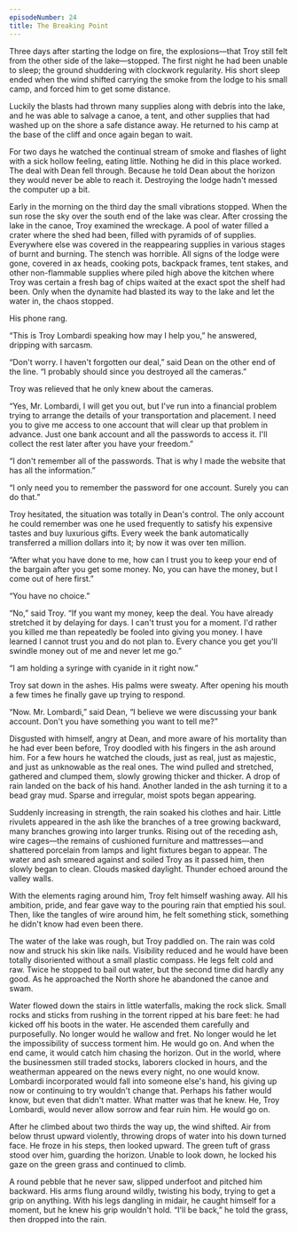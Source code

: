 ```yaml
---
episodeNumber: 24
title: The Breaking Point
---
```


Three days after starting the lodge on fire, the explosions—that Troy still felt from the other side of the lake—stopped. The first night he had been unable to sleep; the ground shuddering with clockwork regularity.  His short sleep ended when the wind shifted carrying the smoke from the lodge to his small camp, and forced him to get some distance.

Luckily the blasts had thrown many supplies along with debris into the lake, and he was able to salvage a canoe, a tent, and other supplies that had washed up on the shore a safe distance away. He returned to his camp at the base of the cliff and once again began to wait.

For two days he watched the continual stream of smoke and flashes of light with a sick hollow feeling, eating little. Nothing he did in this place worked. The deal with Dean fell through. Because he told Dean about the horizon they would never be able to reach it. Destroying the lodge hadn't messed the computer up a bit.

Early in the morning on the third day the small vibrations stopped. When the sun rose the sky over the south end of the lake was clear. After crossing the lake in the canoe, Troy examined the wreckage. A pool of water filled a crater where the shed had been, filled with pyramids of of supplies. Everywhere else was covered in the reappearing supplies in various stages of burnt and burning. The stench was horrible. All signs of the lodge were gone, covered in ax heads, cooking pots, backpack frames, tent stakes, and other non-flammable supplies where piled high above the kitchen where Troy was certain a fresh bag of chips waited at the exact spot the shelf had been. Only when the dynamite had blasted its way to the lake and let the water in, the chaos stopped.

His phone rang.

“This is Troy Lombardi speaking how may I help you,” he answered, dripping with sarcasm.

“Don't worry. I haven't forgotten our deal,” said Dean on the other end of the line. “I probably should since you destroyed all the cameras.”

Troy was relieved that he only knew about the cameras.

“Yes, Mr. Lombardi, I will get you out, but I've run into a financial problem trying to arrange the details of your transportation and placement. I need you to give me access to one account that will clear up that problem in advance. Just one bank account and all the passwords to access it. I'll collect the rest later after you have your freedom.”

“I don't remember all of the passwords. That is why I made the website that has all the information.”

“I only need you to remember the password for one account. Surely you can do that.”

Troy hesitated, the situation was totally in Dean's control. The only account he could remember was one he used frequently to satisfy his expensive tastes and buy luxurious gifts. Every week the bank automatically transferred a million dollars into it; by now it was over ten million.

“After what you have done to me, how can I trust you to keep your end of the bargain after you get some money. No, you can have the money, but I come out of here first.”

“You have no choice.”

“No,” said Troy. “If you want my money, keep the deal. You have already stretched it by delaying for days. I can't trust you for a moment. I'd rather you killed me than repeatedly be fooled into giving you money. I have learned I cannot trust you and do not plan to. Every chance you get you'll swindle money out of me and never let me go.”

“I am holding a syringe with cyanide in it right now.”

Troy sat down in the ashes. His palms were sweaty. After opening his mouth a few times he finally gave up trying to respond.

“Now. Mr. Lombardi,” said Dean, “I believe we were discussing your bank account. Don't you have something you want to tell me?”



Disgusted with himself, angry at Dean, and more aware of his mortality than he had ever been before, Troy doodled with his fingers in the ash around him. For a few hours he watched the clouds, just as real, just as majestic, and just as unknowable as the real ones. The wind pulled and stretched, gathered and clumped them, slowly growing thicker and thicker. A drop of rain landed on the back of his hand. Another landed in the ash turning it to a bead gray mud. Sparse and irregular, moist spots began appearing.

Suddenly increasing in strength, the rain soaked his clothes and hair. Little rivulets appeared in the ash like the branches of a tree growing backward, many branches growing into larger trunks. Rising out of the receding ash, wire cages—the remains of cushioned furniture and mattresses—and shattered porcelain from lamps and light fixtures began to appear. The water and ash smeared against and soiled Troy as it passed him, then slowly began to clean. Clouds masked daylight. Thunder echoed around the valley walls.

With the elements raging around him, Troy felt himself washing away. All his ambition, pride, and fear gave way to the pouring rain that emptied his soul. Then, like the tangles of wire around him, he felt something stick, something he didn't know had even been there.



The water of the lake was rough, but Troy paddled on. The rain was cold now and struck his skin like nails. Visibility reduced and he would have been totally disoriented without a small plastic compass. He legs felt cold and raw. Twice he stopped to bail out water, but the second time did hardly any good. As he approached the North shore he abandoned the canoe and swam.

Water flowed down the stairs in little waterfalls, making the rock slick. Small rocks and sticks from rushing in the torrent ripped at his bare feet: he had kicked off his boots in the water. He ascended them carefully and purposefully. No longer would he wallow and fret. No longer would he let the impossibility of success torment him. He would go on. And when the end came, it would catch him chasing the horizon. Out in the world, where the businessmen still traded stocks, laborers clocked in hours, and the weatherman appeared on the news every night, no one would know. Lombardi incorporated would fall into someone else's hand, his giving up now or continuing to try wouldn't change that. Perhaps his father would know, but even that didn't matter. What matter was that he knew. He, Troy Lombardi, would never allow sorrow and fear ruin him. He would go on.

After he climbed about two thirds the way up, the wind shifted. Air from below thrust upward violently, throwing drops of water into his down turned face. He froze in his steps, then looked upward. The green tuft of grass stood over him, guarding the horizon. Unable to look down, he locked his gaze on the green grass and continued to climb.

A round pebble that he never saw, slipped underfoot and pitched him backward. His arms flung around wildly, twisting his body, trying to get a grip on anything. With his legs dangling in midair, he caught himself for a moment, but he knew his grip wouldn't hold. “I'll be back,” he told the grass, then dropped into the rain.